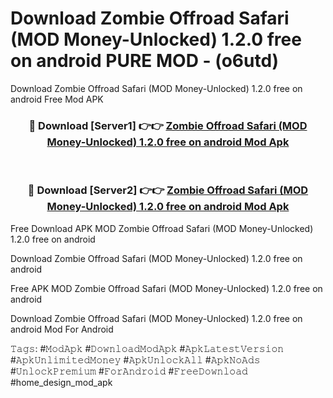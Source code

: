 # Download Zombie Offroad Safari (MOD Money-Unlocked) 1.2.0 free on android PURE MOD - (o6utd)
Download Zombie Offroad Safari (MOD Money-Unlocked) 1.2.0 free on android Free Mod APK

<div align="center">
<h3>🔴 Download [Server1] 👉👉 <a href="https://apk-comot.site?title=Zombie_Offroad_Safari_(MOD_Money-Unlocked)_1.2.0_free_on_android">Zombie Offroad Safari (MOD Money-Unlocked) 1.2.0 free on android Mod Apk</a></h3><br>

<h3>🔴 Download [Server2] 👉👉 <a href="https://apk-comot.site?title=Zombie_Offroad_Safari_(MOD_Money-Unlocked)_1.2.0_free_on_android">Zombie Offroad Safari (MOD Money-Unlocked) 1.2.0 free on android Mod Apk</a></h3>
</div>


Free Download APK MOD Zombie Offroad Safari (MOD Money-Unlocked) 1.2.0 free on android

Download Zombie Offroad Safari (MOD Money-Unlocked) 1.2.0 free on android 

Free APK MOD Zombie Offroad Safari (MOD Money-Unlocked) 1.2.0 free on android 

Download Zombie Offroad Safari (MOD Money-Unlocked) 1.2.0 free on android Mod For Android

𝚃𝚊𝚐𝚜: #𝙼𝚘𝚍𝙰𝚙𝚔 #𝙳𝚘𝚠𝚗𝚕𝚘𝚊𝚍𝙼𝚘𝚍𝙰𝚙𝚔 #𝙰𝚙𝚔𝙻𝚊𝚝𝚎𝚜𝚝𝚅𝚎𝚛𝚜𝚒𝚘𝚗 #𝙰𝚙𝚔𝚄𝚗𝚕𝚒𝚖𝚒𝚝𝚎𝚍𝙼𝚘𝚗𝚎𝚢 #𝙰𝚙𝚔𝚄𝚗𝚕𝚘𝚌𝚔𝙰𝚕𝚕 #𝙰𝚙𝚔𝙽𝚘𝙰𝚍𝚜 #𝚄𝚗𝚕𝚘𝚌𝚔𝙿𝚛𝚎𝚖𝚒𝚞𝚖 #𝙵𝚘𝚛𝙰𝚗𝚍𝚛𝚘𝚒𝚍 #𝙵𝚛𝚎𝚎𝙳𝚘𝚠𝚗𝚕𝚘𝚊𝚍 #home_design_mod_apk